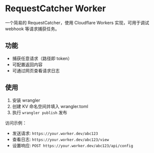 # RequestCatcher Worker

一个简易的 RequestCatcher，使用 Cloudflare Workers 实现，可用于调试 webhook 等请求捕获任务。

## 功能

- 捕获任意请求（路径即 token）
- 可配置返回内容
- 可通过网页查看请求日志

## 使用

1. 安装 wrangler
2. 创建 KV 命名空间并填入 wrangler.toml
3. 执行 `wrangler publish` 发布

访问示例：

- 发送请求: `https://your.worker.dev/abc123`
- 查看日志: `https://your.worker.dev/abc123/view`
- 设置响应: `POST https://your.worker.dev/abc123/api/config`
